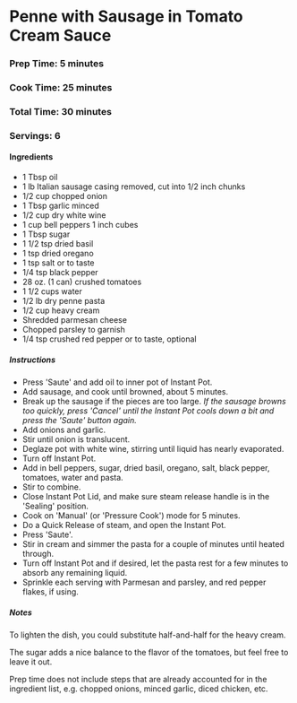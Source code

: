 # Penne with Sausage in Tomato Cream Sauce
### Prep Time: 5 minutes
### Cook Time: 25 minutes
### Total Time: 30 minutes
### Servings: 6

#### Ingredients
+ 1 Tbsp  oil
+ 1 lb Italian sausage casing removed, cut into 1/2 inch chunks
+ 1/2 cup chopped onion
+ 1 Tbsp garlic minced
+ 1/2 cup dry white wine
+ 1 cup bell peppers 1 inch cubes
+ 1 Tbsp sugar
+ 1 1/2 tsp  dried basil
+ 1 tsp  dried oregano
+ 1 tsp  salt or to taste
+ 1/4 tsp  black pepper
+ 28 oz. (1 can) crushed tomatoes
+ 1 1/2 cups water
+ 1/2 lb dry penne pasta
+ 1/2 cup heavy cream
+ Shredded parmesan cheese
+ Chopped parsley to garnish
+ 1/4 tsp crushed red pepper or to taste, optional

##### Instructions
+ Press 'Saute' and add oil to inner pot of Instant Pot.
+ Add sausage, and cook until browned, about 5 minutes. 
+ Break up the sausage if the pieces are too large. _If the sausage browns too quickly, press 'Cancel' until the Instant Pot cools down a bit and press the 'Saute' button again._
+ Add onions and garlic. 
+ Stir until onion is translucent.
+ Deglaze pot with white wine, stirring until liquid has nearly evaporated.
+ Turn off Instant Pot.
+ Add in bell peppers, sugar, dried basil, oregano, salt, black pepper, tomatoes, water and pasta. 
+ Stir to combine.
+ Close Instant Pot Lid, and make sure steam release handle is in the 'Sealing' position.
+ Cook on 'Manual' (or 'Pressure Cook') mode for 5 minutes.
+ Do a Quick Release of steam, and open the Instant Pot.
+ Press 'Saute'.
+ Stir in cream and simmer the pasta for a couple of minutes until heated through.
+ Turn off Instant Pot and if desired, let the pasta rest for a few minutes to absorb any remaining liquid.
+ Sprinkle each serving with Parmesan and parsley, and red pepper flakes, if using.

##### Notes
To lighten the dish, you could substitute half-and-half for the heavy cream.

The sugar adds a nice balance to the flavor of the tomatoes, but feel free to leave it out.

Prep time does not include steps that are already accounted for in the ingredient list, e.g. chopped onions, minced garlic, diced chicken, etc.
